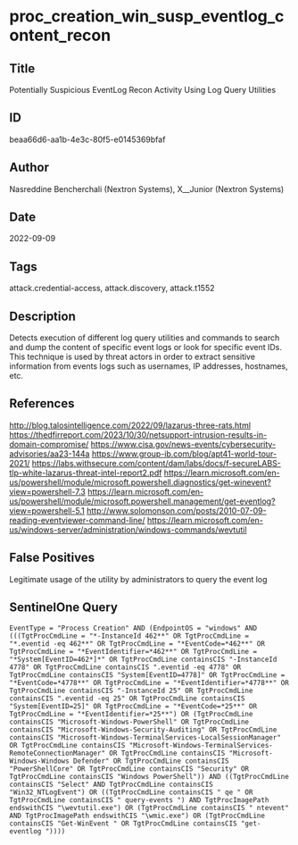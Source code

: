 # proc_creation_win_susp_eventlog_content_recon

## Title
Potentially Suspicious EventLog Recon Activity Using Log Query Utilities

## ID
beaa66d6-aa1b-4e3c-80f5-e0145369bfaf

## Author
Nasreddine Bencherchali (Nextron Systems), X__Junior (Nextron Systems)

## Date
2022-09-09

## Tags
attack.credential-access, attack.discovery, attack.t1552

## Description
Detects execution of different log query utilities and commands to search and dump the content of specific event logs or look for specific event IDs.
This technique is used by threat actors in order to extract sensitive information from events logs such as usernames, IP addresses, hostnames, etc.


## References
http://blog.talosintelligence.com/2022/09/lazarus-three-rats.html
https://thedfirreport.com/2023/10/30/netsupport-intrusion-results-in-domain-compromise/
https://www.cisa.gov/news-events/cybersecurity-advisories/aa23-144a
https://www.group-ib.com/blog/apt41-world-tour-2021/
https://labs.withsecure.com/content/dam/labs/docs/f-secureLABS-tlp-white-lazarus-threat-intel-report2.pdf
https://learn.microsoft.com/en-us/powershell/module/microsoft.powershell.diagnostics/get-winevent?view=powershell-7.3
https://learn.microsoft.com/en-us/powershell/module/microsoft.powershell.management/get-eventlog?view=powershell-5.1
http://www.solomonson.com/posts/2010-07-09-reading-eventviewer-command-line/
https://learn.microsoft.com/en-us/windows-server/administration/windows-commands/wevtutil

## False Positives
Legitimate usage of the utility by administrators to query the event log

## SentinelOne Query
```
EventType = "Process Creation" AND (EndpointOS = "windows" AND (((TgtProcCmdLine = "*-InstanceId 462**" OR TgtProcCmdLine = "*.eventid -eq 462**" OR TgtProcCmdLine = "*EventCode=*462**" OR TgtProcCmdLine = "*EventIdentifier=*462**" OR TgtProcCmdLine = "*System[EventID=462*]*" OR TgtProcCmdLine containsCIS "-InstanceId 4778" OR TgtProcCmdLine containsCIS ".eventid -eq 4778" OR TgtProcCmdLine containsCIS "System[EventID=4778]" OR TgtProcCmdLine = "*EventCode=*4778**" OR TgtProcCmdLine = "*EventIdentifier=*4778**" OR TgtProcCmdLine containsCIS "-InstanceId 25" OR TgtProcCmdLine containsCIS ".eventid -eq 25" OR TgtProcCmdLine containsCIS "System[EventID=25]" OR TgtProcCmdLine = "*EventCode=*25**" OR TgtProcCmdLine = "*EventIdentifier=*25**") OR (TgtProcCmdLine containsCIS "Microsoft-Windows-PowerShell" OR TgtProcCmdLine containsCIS "Microsoft-Windows-Security-Auditing" OR TgtProcCmdLine containsCIS "Microsoft-Windows-TerminalServices-LocalSessionManager" OR TgtProcCmdLine containsCIS "Microsoft-Windows-TerminalServices-RemoteConnectionManager" OR TgtProcCmdLine containsCIS "Microsoft-Windows-Windows Defender" OR TgtProcCmdLine containsCIS "PowerShellCore" OR TgtProcCmdLine containsCIS "Security" OR TgtProcCmdLine containsCIS "Windows PowerShell")) AND ((TgtProcCmdLine containsCIS "Select" AND TgtProcCmdLine containsCIS "Win32_NTLogEvent") OR ((TgtProcCmdLine containsCIS " qe " OR TgtProcCmdLine containsCIS " query-events ") AND TgtProcImagePath endswithCIS "\wevtutil.exe") OR (TgtProcCmdLine containsCIS " ntevent" AND TgtProcImagePath endswithCIS "\wmic.exe") OR (TgtProcCmdLine containsCIS "Get-WinEvent " OR TgtProcCmdLine containsCIS "get-eventlog "))))

```